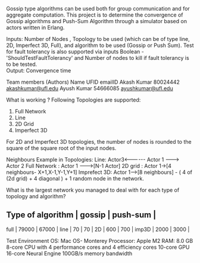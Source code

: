 Gossip type algorithms can be used both for group communication and for aggregate computation. 
This project is to determine the convergence of Gossip algorithms and Push-Sum Algorithm through 
a simulator based on actors written in Erlang.

Inputs: Number of Nodes , Topology to be used (which can be of type line, 2D, Imperfect 3D, Full), and algorithm to be used (Gossip or Push Sum). Test for fault tolerancy is also supported via inputs Boolean - 'ShouldTestFaultTolerancy' and Number of nodes to kill if fault tolerancy is to be tested.  
Output: Convergence time

Team members (Authors)
Name	          UFID        emailID
Akash Kumar	    80024442    akashkumar@ufl.edu
Ayush Kumar	    54666085    ayushkumar@ufl.edu

What is working ?
Following Topologies are supported:
1. Full Network
2. Line
3. 2D Grid
4. Imperfect 3D

For 2D and Imperfect 3D topologies, the number of nodes is rounded to the square of the square root of the input nodes.

Neighbours Example in Topologies:
          Line:                   Actor3<------ Actor 1 ---> Actor 2
          Full Network :          Actor 1 --->[N-1 Actor]
          2D grid :               Actor 1->[4 neighbours- X+1,X-1,Y-1,Y+1]
          Imprefect 3D:           Actor 1-->[8 neighbours] - ( 4 of (2d grid) + 4 diagonal ) + 1 random node in the network.
          


What is the largest network you managed to deal with for each type of topology and algorithm?

Type of algorithm | gossip | push-sum |
---------------------------------------
full              | 79000  | 67000    |
line              | 70     | 70       | 
2D                | 600    | 700      | 
imp3D             | 2000   | 3000     | 


Test Environment
OS: Mac OS- Monterey
Processor: Apple M2
RAM: 8.0 GB
8-core CPU with 4 performance cores and 4 efficiency cores
10-core GPU
16-core Neural Engine
100GB/s memory bandwidth

